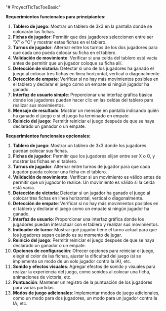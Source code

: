 "# ProyectTicTacToeBasic" 

**Requerimientos funcionales para principiantes:**

1. **Tablero de juego**: Mostrar un tablero de 3x3 en la pantalla donde se colocarán las fichas.
2. **Fichas de jugador**: Permitir que dos jugadores seleccionen entre ser "X" o "O" y mostrar estas fichas en el tablero.
3. **Turnos de jugador**: Alternar entre los turnos de los dos jugadores para que cada uno pueda colocar su ficha en el tablero.
4. **Validación de movimiento**: Verificar si una celda del tablero está vacía antes de permitir que un jugador coloque su ficha allí.
5. **Detección de victoria**: Detectar si uno de los jugadores ha ganado el juego al colocar tres fichas en línea horizontal, vertical o diagonalmente.
6. **Detección de empate**: Verificar si no hay más movimientos posibles en el tablero y declarar el juego como un empate si ningún jugador ha ganado.
7. **Interfaz de usuario simple**: Proporcionar una interfaz gráfica básica donde los jugadores puedan hacer clic en las celdas del tablero para realizar sus movimientos.
8. **Mensaje de resultado**: Mostrar un mensaje en pantalla indicando quién ha ganado el juego o si el juego ha terminado en empate.
9. **Reinicio del juego**: Permitir reiniciar el juego después de que se haya declarado un ganador o un empate.

**Requerimientos funcionales opcionales:**

1. **Tablero de juego**: Mostrar un tablero de 3x3 donde los jugadores puedan colocar sus fichas.
2. **Fichas de jugador**: Permitir que los jugadores elijan entre ser X o O, y mostrar las fichas en el tablero.
3. **Turnos de jugador**: Alternar entre turnos de jugador para que cada jugador pueda colocar una ficha en el tablero.
4. **Validación de movimiento**: Verificar si un movimiento es válido antes de permitir que un jugador lo realice. Un movimiento es válido si la celda está vacía.
5. **Detección de victoria**: Detectar si un jugador ha ganado el juego al colocar tres fichas en línea horizontal, vertical o diagonalmente.
6. **Detección de empate**: Verificar si no hay más movimientos posibles en el tablero y declarar el juego como un empate si ningún jugador ha ganado.
7. **Interfaz de usuario**: Proporcionar una interfaz gráfica donde los jugadores puedan interactuar con el tablero y realizar sus movimientos.
8. **Indicador de turno**: Mostrar qué jugador tiene el turno actual para que los jugadores sepan cuándo es su momento de jugar.
9. **Reinicio del juego**: Permitir reiniciar el juego después de que se haya declarado un ganador o un empate.
10. **Opciones de configuración**: Ofrecer opciones para reiniciar el juego, elegir el color de las fichas, ajustar la dificultad del juego (si se implementa un modo de un solo jugador contra la IA), etc.
11. **Sonido y efectos visuales**: Agregar efectos de sonido y visuales para realzar la experiencia del juego, como sonidos al colocar una ficha, animaciones de victoria, etc.
12. **Puntuación**: Mantener un registro de la puntuación de los jugadores para varias partidas.
13. **Modos de juego adicionales**: Implementar modos de juego adicionales, como un modo para dos jugadores, un modo para un jugador contra la IA, etc.
